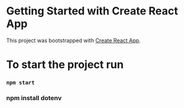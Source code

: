 # Getting Started with Create React App

This project was bootstrapped with [Create React App](https://github.com/facebook/create-react-app).

# To start the project run

### `npm start`

### npm install dotenv
